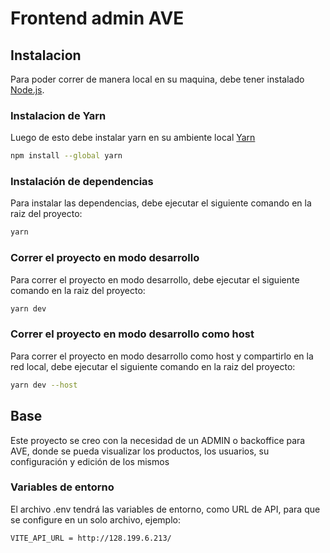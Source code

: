 # Frontend admin AVE

## Instalacion
Para poder correr de manera local en su maquina, debe tener instalado [Node.js](https://nodejs.org/es/).

### Instalacion de Yarn
Luego de esto debe instalar yarn en su ambiente local [Yarn](https://classic.yarnpkg.com/lang/en/docs/install/#windows-stable)
```bash
npm install --global yarn
```

### Instalación de dependencias
Para instalar las dependencias, debe ejecutar el siguiente comando en la raiz del proyecto:
```bash
yarn
```

### Correr el proyecto en modo desarrollo
Para correr el proyecto en modo desarrollo, debe ejecutar el siguiente comando en la raiz del proyecto:
```bash
yarn dev
```

### Correr el proyecto en modo desarrollo como host
Para correr el proyecto en modo desarrollo como host y compartirlo en la red local, debe ejecutar el siguiente comando en la raiz del proyecto:
```bash
yarn dev --host
```

## Base
Este proyecto se creo con la necesidad de un ADMIN o backoffice para AVE, donde se pueda visualizar los productos, los usuarios, su configuración y edición de los mismos

### Variables de entorno
El archivo .env tendrá las variables de entorno, como URL de API, para que se configure en un solo archivo, ejemplo:
```bash
VITE_API_URL = http://128.199.6.213/
```